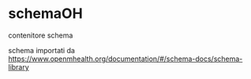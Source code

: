# schemaOH
contenitore schema

schema importati da 
https://www.openmhealth.org/documentation/#/schema-docs/schema-library
